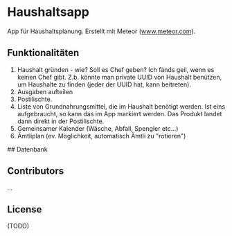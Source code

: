 # Haushaltsapp

App für Haushaltsplanung. Erstellt mit Meteor (www.meteor.com).
 
## Funktionalitäten

1. Haushalt gründen - wie? Soll es Chef geben? Ich fänds geil, wenn es keinen Chef gibt. Z.b. könnte man private UUID von Haushalt benützen, um Haushalte zu finden (jeder der UUID hat, kann beitreten). 
2. Ausgaben aufteilen
3. Postilischte. 
4. Liste von Grundnahrungsmittel, die im Haushalt benötigt werden. Ist eins aufgebraucht, so kann das im App markiert werden. Das Produkt landet dann direkt in der Postilischte. 
5. Gemeinsamer Kalender (Wäsche, Abfall, Spengler etc...)
6. Ämtliplan (ev. Möglichkeit, automatisch Ämtli zu "rotieren")


## Datenbank 


## Contributors
...

## License

(TODO)